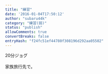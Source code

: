 ```yaml
---
title: "練習"
date: '2016-01-04T17:50:12'
author: "subaru44k"
category: "練習(弱)"
status: "publish"
allowComments: true
convertBreaks: false
entryHash: "f24fc51ef44780f308196d292aa05502"
---
```

20分ジョグ<br>
<br>
家族旅行先で。
